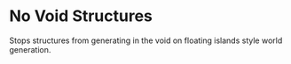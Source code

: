 # No Void Structures
 Stops structures from generating in the void on floating islands style world generation.
